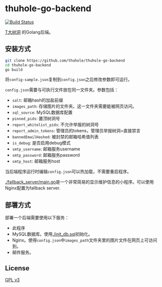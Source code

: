# thuhole-go-backend

[![Build Status](https://travis-ci.com/thuhole/thuhole-go-backend.svg?branch=master)](https://travis-ci.com/thuhole/thuhole-go-backend)

[T大树洞](https://thuhole.com/) 的Golang后端。

## 安装方式
```bash
git clone https://github.com/thuhole/thuhole-go-backend
cd thuhole-go-backend
go build
```

将`config-sample.json`复制到`config.json`之后修改参数即可运行。

`config.json`需要与可执行文件放在同一文件夹。参数包括：
- `salt`: 邮箱hash的加盐前缀
- `images_path`: 存储图片的文件夹。这一文件夹需要能被网页访问。
- `sql_source`: MySQL数据库配置
- `pinned_pids`: 置顶树洞号
- `report_whitelist_pids`: 不允许举报的树洞号
- `report_admin_tokens`: 管理员的tokens，管理员举报树洞=直接禁言
- `bannedEmailHashed`: 被封禁的邮箱哈希值列表
- `is_debug`: 是否启用debug模式
- `smtp_username`: 邮箱服务username
- `smtp_password`: 邮箱服务password
- `smtp_host`: 邮箱服务host

当后端程序运行时编辑`config.json`可以热加载，不需要重启程序。

[./fallback_server/main.go](./fallback_server/main.go)是一个非常简易的显示维护信息的小程序。可以使用Nginx配置为fallback server.

## 部署方式

部署一个后端需要使用以下服务：
- 此程序
- MySQL数据库。使用[./init_db.sql](./init_db.sql)初始化。
- Nginx。使得`config.json`中`images_path`文件夹里的图片文件在网页上可访问到。
- 邮件服务。

## License
[GPL v3](./LICENSE)
